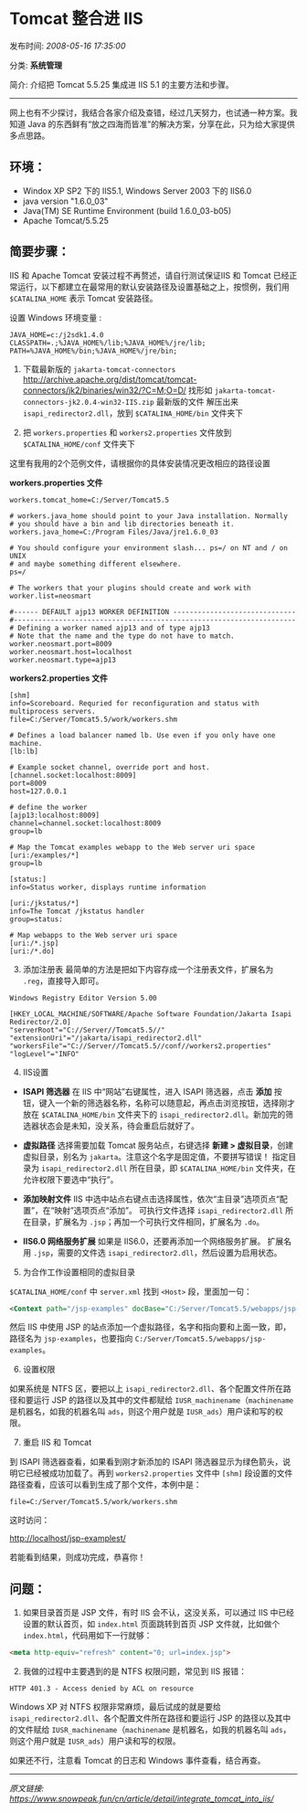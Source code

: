 # Tomcat 整合进 IIS

发布时间: *2008-05-16 17:35:00*

分类: __系统管理__

简介: 介绍把 Tomcat 5.5.25 集成进 IIS 5.1 的主要方法和步骤。

---------

网上也有不少探讨，我结合各家介绍及查错，经过几天努力，也试通一种方案。我知道 Java 的东西鲜有“放之四海而皆准”的解决方案，分享在此，只为给大家提供多点思路。

## 环境：

- Windox XP SP2 下的 IIS5.1, Windows Server 2003 下的 IIS6.0
- java version "1.6.0_03"
- Java(TM) SE Runtime Environment (build 1.6.0_03-b05)
- Apache Tomcat/5.5.25

## 简要步骤：

IIS 和 Apache Tomcat 安装过程不再赘述，请自行测试保证IIS 和 Tomcat 已经正常运行，以下都建立在最常用的默认安装路径及设置基础之上，按惯例，我们用 `$CATALINA_HOME` 表示 Tomcat 安装路径。

设置 Windows 环境变量 :

```plaintext
JAVA_HOME=c:/j2sdk1.4.0
CLASSPATH=.;%JAVA_HOME%/lib;%JAVA_HOME%/jre/lib;
PATH=%JAVA_HOME%/bin;%JAVA_HOME%/jre/bin;
```

1. 下载最新版的 `jakarta-tomcat-connectors`
   <http://archive.apache.org/dist/tomcat/tomcat-connectors/jk2/binaries/win32/?C=M;O=D/>
   找形如 `jakarta-tomcat-connectors-jk2.0.4-win32-IIS.zip` 最新版的文件
   解压出来 `isapi_redirector2.dll`，放到 `$CATALINA_HOME/bin` 文件夹下

2. 把 `workers.properties` 和 `workers2.properties` 文件放到 `$CATALINA_HOME/conf` 文件夹下

这里有我用的2个范例文件，请根据你的具体安装情况更改相应的路径设置

**workers.properties 文件**

```properties
workers.tomcat_home=C:/Server/Tomcat5.5

# workers.java_home should point to your Java installation. Normally
# you should have a bin and lib directories beneath it.
workers.java_home=C:/Program Files/Java/jre1.6.0_03

# You should configure your environment slash... ps=/ on NT and / on UNIX
# and maybe something different elsewhere.
ps=/

# The workers that your plugins should create and work with
worker.list=neosmart

#------ DEFAULT ajp13 WORKER DEFINITION ------------------------------
#---------------------------------------------------------------------
# Defining a worker named ajp13 and of type ajp13
# Note that the name and the type do not have to match.
worker.neosmart.port=8009
worker.neosmart.host=localhost
worker.neosmart.type=ajp13
```

**workers2.properties 文件**

```properties
[shm]
info=Scoreboard. Requried for reconfiguration and status with multiprocess servers.
file=C:/Server/Tomcat5.5/work/workers.shm

# Defines a load balancer named lb. Use even if you only have one machine.
[lb:lb]

# Example socket channel, override port and host.
[channel.socket:localhost:8009]
port=8009
host=127.0.0.1

# define the worker
[ajp13:localhost:8009]
channel=channel.socket:localhost:8009
group=lb

# Map the Tomcat examples webapp to the Web server uri space
[uri:/examples/*]
group=lb

[status:]
info=Status worker, displays runtime information

[uri:/jkstatus/*]
info=The Tomcat /jkstatus handler
group=status:

# Map webapps to the Web server uri space
[uri:/*.jsp]
[uri:/*.do]
```

3. 添加注册表
最简单的方法是把如下内容存成一个注册表文件，扩展名为 `.reg`，直接导入即可。

```reg
Windows Registry Editor Version 5.00

[HKEY_LOCAL_MACHINE/SOFTWARE/Apache Software Foundation/Jakarta Isapi Redirector/2.0]
"serverRoot"="C://Server//Tomcat5.5//"
"extensionUri"="/jakarta/isapi_redirector2.dll"
"workersFile"="C://Server//Tomcat5.5//conf//workers2.properties"
"logLevel"="INFO"
```

4. IIS设置

- **ISAPI 筛选器**
  在 IIS 中“网站”右键属性，进入 ISAPI 筛选器，点击 **添加** 按钮，键入一个新的筛选器名称，名称可以随意起，再点击浏览按钮，选择刚才放在 `$CATALINA_HOME/bin` 文件夹下的 `isapi_redirector2.dll`。新加完的筛选器状态会是未知，没关系，待会重启后就好了。

- **虚拟路径**
  选择需要加载 Tomcat 服务站点，右键选择 **新建 > 虚拟目录**，创建虚拟目录，别名为 `jakarta`。注意这个名字是固定值，不要拼写错误！
  指定目录为 `isapi_redirector2.dll` 所在目录，即 `$CATALINA_HOME/bin` 文件夹，在允许权限下要选中“执行”。

- **添加映射文件**
  IIS 中选中站点右键点击选择属性，依次“主目录”选项页点“配置”，在“映射”选项页点“添加”。
  可执行文件选择 `isapi_redirector2.dll` 所在目录，扩展名为 `.jsp`；再加一个可执行文件相同，扩展名为 `.do`。

- **IIS6.0 网络服务扩展**
  如果是 IIS6.0，还要再添加一个网络服务扩展。
  扩展名用 `.jsp`，需要的文件选 `isapi_redirector2.dll`，然后设置为启用状态。

5. 为合作工作设置相同的虚拟目录

`$CATALINA_HOME/conf` 中 `server.xml` 找到 `<Host>` 段，里面加一句：

```xml
<Context path="/jsp-examples" docBase="C:/Server/Tomcat5.5/webapps/jsp-examples"></Context>
```

然后 IIS 中使用 JSP 的站点添加一个虚拟路径，名字和指向要和上面一致，即，路径名为 `jsp-examples`，也要指向 `C:/Server/Tomcat5.5/webapps/jsp-examples`。

6. 设置权限

如果系统是 NTFS 区，要把以上 `isapi_redirector2.dll`、各个配置文件所在路径和要运行 JSP 的路径以及其中的文件都赋给 `IUSR_machinename`（`machinename` 是机器名，如我的机器名叫 `ads`，则这个用户就是 `IUSR_ads`）用户读和写的权限。

7. 重启 IIS 和 Tomcat

到 ISAPI 筛选器查看，如果看到刚才新添加的 ISAPI 筛选器显示为绿色箭头，说明它已经被成功加载了。再到 `workers2.properties` 文件中 `[shm]` 段设置的文件路径查看，应该可以看到生成了那个文件，本例中是：

```plaintext
file=C:/Server/Tomcat5.5/work/workers.shm
```

这时访问：

<http://localhost/jsp-examplest/>

若能看到结果，则成功完成，恭喜你！

## 问题：

1. 如果目录首页是 JSP 文件，有时 IIS 会不认，这没关系，可以通过 IIS 中已经设置的默认首页，如 `index.html` 页面跳转到首页 JSP 文件就，比如做个 `index.html`，代码用如下一行就够：

```html
<meta http-equiv="refresh" content="0; url=index.jsp">
```

2. 我做的过程中主要遇到的是 NTFS 权限问题，常见到 IIS 报错：

```
HTTP 401.3 - Access denied by ACL on resource
```

Windows XP 对 NTFS 权限非常麻烦，最后试成的就是要给 `isapi_redirector2.dll`、各个配置文件所在路径和要运行 JSP 的路径以及其中的文件赋给 `IUSR_machinename`（`machinename` 是机器名，如我的机器名叫 `ads`，则这个用户就是 `IUSR_ads`）用户读和写的权限。

如果还不行，注意看 Tomcat 的日志和 Windows 事件查看，结合再查。

---
*原文链接: https://www.snowpeak.fun/cn/article/detail/integrate_tomcat_into_iis/*
